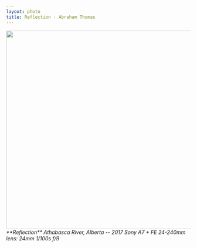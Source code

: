 ```yaml
---
layout: photo
title: Reflection · Abraham Thomas
---
```


<img src="/assets/photos/Reflection.jpg" width="540px" class="photo">

<i>
**Reflection**  
Athabasca River, Alberta -- 2017  
Sony A7 + FE 24-240mm lens: 24mm 1/100s f/9  
</i>
